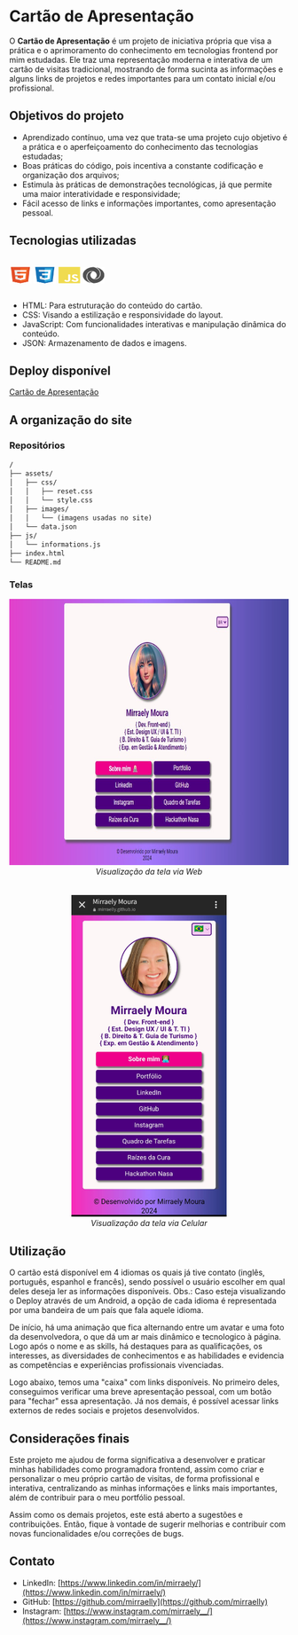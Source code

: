 # Cartão de Apresentação 

O **Cartão de Apresentação** é um projeto de iniciativa própria que visa a prática e o aprimoramento do conhecimento em tecnologias frontend por mim estudadas.
Ele traz uma representação moderna e interativa de um cartão de visitas tradicional, mostrando de forma sucinta as
informações e alguns links de projetos e redes importantes para um contato inicial e/ou profissional.

## Objetivos do projeto 

* Aprendizado contínuo, uma vez que trata-se uma projeto cujo objetivo é a prática e o aperfeiçoamento do conhecimento das tecnologias estudadas;
* Boas práticas do código, pois incentiva a constante codificação e organização dos arquivos;
* Estimula às práticas de demonstrações tecnológicas, já que permite uma maior interatividade e responsividade;
* Fácil acesso de links e informações importantes, como apresentação pessoal.

## Tecnologias utilizadas

<div style="display: inline_block"><br>
  <img align="center" alt="icone-HTML" height="30" width="40" src="https://raw.githubusercontent.com/devicons/devicon/master/icons/html5/html5-original.svg">
  <img align="center" alt="icone-CSS" height="30" width="40" src="https://raw.githubusercontent.com/devicons/devicon/master/icons/css3/css3-original.svg">
  <img align="center" alt="icone-Js" height="30" width="40" src="https://raw.githubusercontent.com/devicons/devicon/master/icons/javascript/javascript-plain.svg">
  <img align="center" alt="icone-Js" height="30" width="40" src="https://raw.githubusercontent.com/devicons/devicon/master/icons/json/json-plain.svg">
</div><br>

* HTML: Para estruturação do conteúdo do cartão.
* CSS: Visando a estilização e responsividade do layout.
* JavaScript: Com funcionalidades interativas e manipulação dinâmica do conteúdo.
* JSON: Armazenamento de dados e imagens.

## Deploy disponível 

[Cartão de Apresentação](bit.ly/mirraely)

## A organização do site

### Repositórios

```
/
├── assets/
│   ├── css/
│   │   ├── reset.css
│   │   └── style.css
│   ├── images/
│   │   └── (imagens usadas no site)
│   └── data.json
├── js/
│   └── informations.js
├── index.html
└── README.md
```

### Telas

 

  <div align="center">
  <img alt="Web" height="480" src="assets/images/readme_img/print_web.jpg"><br>
    <em>Visualização da tela via Web</em> 
  </div>
  <br><br>
  <div align="center">
  <img alt="Celular" height="580" src="assets/images/readme_img/print_cell.jpeg"><br>
     <em>Visualização da tela via Celular</em> 
 </div>
 
## Utilização 

  O cartão está disponível em 4 idiomas os quais já tive contato (inglês, português, espanhol e francês),
  sendo possível o usuário escolher em qual deles deseja ler as informações disponíveis. Obs.: Caso esteja
  visualizando o Deploy através de um Android, a opção de cada idioma é representada por uma bandeira de um país que fala aquele idioma.

  De início, há uma animação que fica alternando entre um avatar e uma foto da desenvolvedora, o que dá um ar mais dinâmico e tecnologico à página.
  Logo após o nome e as skills, há destaques para as qualificações, os interesses, as diversidades de conhecimentos e as habilidades e evidencia as competências e experiências profissionais vivenciadas. 
  
  Logo abaixo, temos uma "caixa" com links disponíveis. No primeiro deles, conseguimos verificar uma breve apresentação pessoal, com um botão para "fechar" essa apresentação.
  Já nos demais, é possível acessar links externos de redes sociais e projetos desenvolvidos.  

## Considerações finais

Este projeto me ajudou de forma significativa a desenvolver e praticar minhas habilidades como programadora frontend, assim como criar e personalizar o meu próprio cartão de visitas, 
de forma profissional e interativa, centralizando as minhas informações e links mais importantes, além de contribuir para o meu portfólio pessoal.

Assim como os demais projetos, este está aberto a sugestões e contribuições. Então, fique à vontade de sugerir melhorias e contribuir com novas funcionalidades e/ou correções de bugs.
  
## Contato

* LinkedIn: [https://www.linkedin.com/in/mirraely/](https://www.linkedin.com/in/mirraely/)
* GitHub: [https://github.com/mirraelly](https://github.com/mirraelly)
* Instagram: [https://www.instagram.com/mirraely__/](https://www.instagram.com/mirraely__/)
